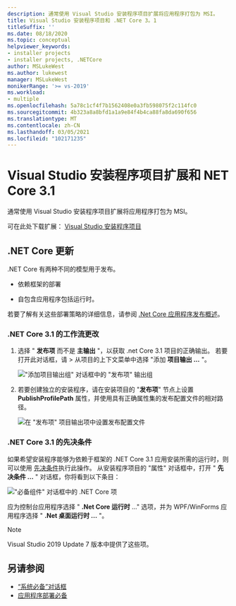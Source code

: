```yaml
---
description: 通常使用 Visual Studio 安装程序项目扩展将应用程序打包为 MSI。
title: Visual Studio 安装程序项目和 .NET Core 3。1
titleSuffix: ''
ms.date: 08/18/2020
ms.topic: conceptual
helpviewer_keywords:
- installer projects
- installer projects, .NETCore
author: MSLukeWest
ms.author: lukewest
manager: MSLukeWest
monikerRange: '>= vs-2019'
ms.workload:
- multiple
ms.openlocfilehash: 5a78c1cf4f7b1562408e0a3fb598075f2c114fc0
ms.sourcegitcommit: 4b323a8a8bfd1a1a9e84f4b4ca88fa8da690f656
ms.translationtype: MT
ms.contentlocale: zh-CN
ms.lasthandoff: 03/05/2021
ms.locfileid: "102171235"
---
```

# <a name="visual-studio-installer-projects-extension-and-net-core-31"></a>Visual Studio 安装程序项目扩展和 NET Core 3.1

通常使用 Visual Studio 安装程序项目扩展将应用程序打包为 MSI。

可在此处下载扩展： [Visual Studio 安装程序项目](https://marketplace.visualstudio.com/items?itemName=VisualStudioClient.MicrosoftVisualStudio2017InstallerProjects)

## <a name="update-for-net-core"></a>.NET Core 更新
.NET Core 有两种不同的模型用于发布。

- 依赖框架的部署

- 自包含应用程序包括运行时。

若要了解有关这些部署策略的详细信息，请参阅 [.Net Core 应用程序发布概述](/dotnet/core/deploying/)。

### <a name="workflow-changes-for-net-core-31"></a>.NET Core 3.1 的工作流更改

1. 选择 " **发布项** 而不是 **主输出** "，以获取 .net Core 3.1 项目的正确输出。  若要打开此对话框，请  >  从项目的上下文菜单中选择 "添加 **项目输出 ...** "。

    !["添加项目输出组" 对话框中的 "发布项" 输出组](../deployment/media/installer-projects-net-core-publish-items-output.png "选择发布项")

2. 若要创建独立的安装程序，请在安装项目的 "**发布项**" 节点上设置 **PublishProfilePath** 属性，并使用具有正确属性集的发布配置文件的相对路径。

    ![在 "发布项" 项目输出项中设置发布配置文件](../deployment/media/installer-projects-net-core-publish-profile.png "设置发布配置文件")

### <a name="prerequisites-for-net-core-31"></a>.NET Core 3.1 的先决条件

如果希望安装程序能够为依赖于框架的 .NET Core 3.1 应用安装所需的运行时，则可以使用 [先决条件](../deployment/application-deployment-prerequisites.md)执行此操作。  从安装程序项目的 "属性" 对话框中，打开 " **先决条件 ...** " 对话框，你将看到以下条目：

!["必备组件" 对话框中的 .NET Core 项](../deployment/media/installer-projects-net-core-prerequisites.png ".NET Core 系统必备组件")

应为控制台应用程序选择 " **.Net Core 运行时** ..." 选项，并为 WPF/WinForms 应用程序选择 " **.Net 桌面运行时 ...** "。

>[!NOTE]
>Visual Studio 2019 Update 7 版本中提供了这些项。

## <a name="see-also"></a>另请参阅

- [“系统必备”对话框](../ide/reference/prerequisites-dialog-box.md)
- [应用程序部署必备](../deployment/application-deployment-prerequisites.md)
